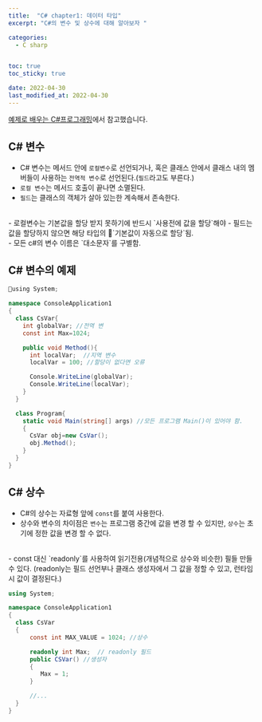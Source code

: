 ```yaml
---
title:  "C# chapter1: 데이터 타입"
excerpt: "C#의 변수 및 상수에 대해 알아보자 "

categories:
  - C sharp


toc: true
toc_sticky: true

date: 2022-04-30
last_modified_at: 2022-04-30
---
```

[예제로 배우는 C#프로그래밍](http://www.csharpstudy.com/CSharp/CSharp-variable.aspx)에서 참고했습니다.

## C# 변수

  - C# 변수는 메서드 안에 `로컬변수`로 선언되거나, 혹은 클래스 안에서 클래스 내의 멤버들이
  사용하는 `전역적 변수`로 선언된다.(`필드`라고도 부른다.)
  - `로컬 변수`는 메서드 호출이 끝나면 소멸된다.
  - `필드`는 클래스의 객체가 살아 있는한 계속해서 존속한다.
<br>
  - 로컬변수는 기본값을 할당 받지 못하기에 반드시 `사용전에 값을 할당`해야
  - 필드는 값을 할당하지 않으면 해당 타입의 `기본값이 자동으로 할당`됨.
<br>
  - 모든 c#의 변수 이름은 `대소문자`를 구별함.

## C# 변수의 예제

```c#
using System;

namespace ConsoleApplication1
{
  class CsVar{
    int globalVar; //전역 변
    const int Max=1024;

    public void Method(){
      int localVar;  //지역 변수
      localVar = 100; //할당이 없다면 오류

      Console.WriteLine(globalVar);
      Console.WriteLine(localVar);
    }
  }

  class Program{
    static void Main(string[] args) //모든 프로그램 Main()이 있어야 함.
    {
      CsVar obj=new CsVar();
      obj.Method();
    }
  }
}
```

## C# 상수

  - C#의 상수는 자료형 앞에 `const`를 붙여 사용한다.
  - 상수와 변수의 차이점은 `변수`는 프로그램 중간에 값을 변경 할 수 있지만,
  `상수`는 초기에 정한 값을 변경 할 수 없다.
<br>
  - const 대신 `readonly`를 사용하여 읽기전용(개념적으로 상수와 비슷한) 필들 만들 수 있다.
  (readonly는 필드 선언부나 클래스 생성자에서 그 값을 정할 수 있고, 런타임시 값이 결정된다.)

  ```c#
using System;

namespace ConsoleApplication1
{
    class CsVar
    {
        const int MAX_VALUE = 1024; //상수

        readonly int Max;  // readonly 필드
        public CSVar() //생성자
        {
           Max = 1;
        }

        //...
    }
}
```
